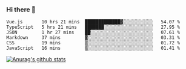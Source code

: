 ### Hi there 👋



<!--
**webB1an/webB1an** is a ✨ _special_ ✨ repository because its `README.md` (this file) appears on your GitHub profile.

Here are some ideas to get you started:

- 🔭 I’m currently working on ...
- 🌱 I’m currently learning ...
- 👯 I’m looking to collaborate on ...
- 🤔 I’m looking for help with ...
- 💬 Ask me about ...
- 📫 How to reach me: ...
- 😄 Pronouns: ...
- ⚡ Fun fact: ...
-->

<!--START_SECTION:waka-->

```text
Vue.js       10 hrs 21 mins  █████████████▓░░░░░░░░░░░   54.07 %
TypeScript   5 hrs 21 mins   ███████░░░░░░░░░░░░░░░░░░   27.95 %
JSON         1 hr 27 mins    ██░░░░░░░░░░░░░░░░░░░░░░░   07.61 %
Markdown     37 mins         ▓░░░░░░░░░░░░░░░░░░░░░░░░   03.31 %
CSS          19 mins         ▒░░░░░░░░░░░░░░░░░░░░░░░░   01.72 %
JavaScript   16 mins         ▒░░░░░░░░░░░░░░░░░░░░░░░░   01.41 %
```

<!--END_SECTION:waka-->


[![Anurag's github stats](https://github-readme-stats.vercel.app/api?username=webB1an&show_icons=true&theme=radical)](https://github.com/anuraghazra/github-readme-stats)

